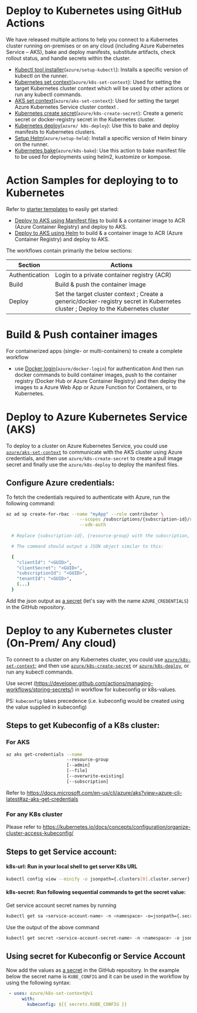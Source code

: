 # Deploy to Kubernetes using GitHub Actions

We have released multiple actions to help you connect to a Kubernetes cluster running on-premises or on any cloud (including Azure Kubernetes Service – AKS), bake and deploy manifests, substitute artifacts, check rollout status, and handle secrets within the cluster. 
-	[Kubectl tool installer](https://github.com/Azure/setup-kubectl)(`azure/setup-kubectl`): Installs a specific version of kubectl on the runner.
-	[Kubernetes set context](https://github.com/Azure/k8s-set-context)(`azure/k8s-set-context`): Used for setting the target Kubernetes cluster context which will be used by other actions or run any kubectl commands.
-	[AKS set context](https://github.com/Azure/aks-set-context)(`azure/aks-set-context`): Used for setting the target Azure Kubernetes Service cluster context .
-	[Kubernetes create secret](https://github.com/Azure/k8s-create-secret)(`azure/k8s-create-secret`): Create a generic secret or docker-registry secret in the Kubernetes cluster.
-	[Kubernetes deploy](https://github.com/Azure/k8s-deploy)(`azure/ k8s-deploy`): Use this to bake and deploy manifests to Kubernetes clusters.
-	[Setup Helm](https://github.com/Azure/setup-helm)(`azure/setup-helm`): Install a specific version of Helm binary on the runner.
-	[Kubernetes bake](https://github.com/Azure/k8s-bake)(`azure/k8s-bake`): Use this action to bake manifest file to be used for deployments using helm2, kustomize or kompose.

# Action Samples for deploying to to Kubernetes 

Refer to [starter templates](https://github.com/Azure/actions-workflow-samples/tree/master/Kubernetes) to easily get started:
- [Deploy to AKS using Manifest files](https://github.com/Azure/actions-workflow-samples/blob/master/Kubernetes/build-and-deploy-docker-image-aks-using-manifests.yml) to build & a container image to ACR (Azure Container Registry) and deploy to AKS.
- [Deploy to AKS using Helm](https://github.com/Azure/actions-workflow-samples/blob/master/Kubernetes/build-and-deploy-docker-image-to-aks-using-helm.yml) to build & a container image to ACR (Azure Container Registry) and deploy to AKS.

The workflows contain primarily the below sections:

|  Section | Actions |
|------------|---------|
| Authentication     | Login to a private container registry (ACR) | 
| Build       | Build & push the container image | 
| Deploy | Set the target cluster context ; Create a generic/docker-registry secret in Kubernetes cluster ; Deploy to the Kubernetes cluster| 

# Build & Push container images
For containerized apps (single- or multi-containers) to create a complete workflow 
- use [Docker login](https://github.com/Azure/docker-login)(`azure/docker-login`) for authentication
And then run docker commands to build container images, push to the container registry (Docker Hub or Azure Container Registry) and then deploy the images to a Azure Web App or Azure Function for Containers, or to Kubernetes. 

# Deploy to Azure Kubernetes Service (AKS)

To deploy to a cluster on Azure Kubernetes Service, you could use [`azure/aks-set-context`](https://github.com/Azure/aks-set-context/) to communicate with the AKS cluster using Azure credentials, 
and then use `azure/k8s-create-secret` to create a pull image secret and finally use the `azure/k8s-deploy` to deploy the manifest files. 

## Configure Azure credentials:

To fetch the credentials required to authenticate with Azure, run the following command:

```sh
az ad sp create-for-rbac --name "myApp" --role contributor \
                            --scopes /subscriptions/{subscription-id}/resourceGroups/{resource-group} \
                            --sdk-auth
                            
  # Replace {subscription-id}, {resource-group} with the subscription, resource group details

  # The command should output a JSON object similar to this:

  {
    "clientId": "<GUID>",
    "clientSecret": "<GUID>",
    "subscriptionId": "<GUID>",
    "tenantId": "<GUID>",
    (...)
  }
```
Add the json output as [a secret](https://developer.github.com/actions/managing-workflows/storing-secrets/) (let's say with the name `AZURE_CREDENTIALS`) in the GitHub repository. 


# Deploy to any Kubernetes cluster (On-Prem/ Any cloud)
To connect to a cluster on any Kubernetes cluster, you could use [`azure/k8s-set-context`](https://github.com/Azure/k8s-set-context/); 
and then use [`azure/k8s-create-secret`](https://github.com/Azure/k8s-create-secret/tree/master) or [`azure/k8s-deploy`](https://github.com/Azure/k8s-deploy/tree/master), or run any kubectl commands.

Use secret (https://developer.github.com/actions/managing-workflows/storing-secrets/) in workflow for kubeconfig or k8s-values.

PS: `kubeconfig` takes precedence (i.e. kubeconfig would be created using the value supplied in kubeconfig)

## Steps to get Kubeconfig of a K8s cluster: 

### For AKS
```sh
az aks get-credentials --name
                       --resource-group
                       [--admin]
                       [--file]
                       [--overwrite-existing]
                       [--subscription]
```
Refer to https://docs.microsoft.com/en-us/cli/azure/aks?view=azure-cli-latest#az-aks-get-credentials

### For any K8s cluster
Please refer to https://kubernetes.io/docs/concepts/configuration/organize-cluster-access-kubeconfig/


## Steps to get Service account: 

#### k8s-url: Run in your local shell to get server K8s URL
```sh
kubectl config view --minify -o jsonpath={.clusters[0].cluster.server}
```
#### k8s-secret: Run following sequential commands to get the secret value:
Get service account secret names by running
```sh
kubectl get sa <service-account-name> -n <namespace> -o=jsonpath={.secrets[*].name}
```

Use the output of the above command 
```sh
kubectl get secret <service-account-secret-name> -n <namespace> -o json
```
## Using secret for Kubeconfig or Service Account
Now add the values as [a secret](https://developer.github.com/actions/managing-workflows/storing-secrets/) in the GitHub repository. In the example below the secret name is `KUBE_CONFIG` and it can be used in the workflow by using the following syntax:
```yaml
 - uses: azure/k8s-set-context@v1
      with:
        kubeconfig: ${{ secrets.KUBE_CONFIG }}
```
